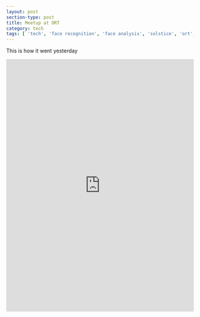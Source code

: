 ```yaml
---
layout: post
section-type: post
title: Meetup at ORT
category: tech
tags: [ 'tech', 'face recognition', 'face analysis', 'solstice', 'ort', 'meetup' ]
---
```



This is how it went yesterday

<iframe src="https://www.linkedin.com/embed/feed/update/urn:li:activity:6420403891602493440" height="678" width="504" frameborder="0" allowfullscreen=""></iframe>